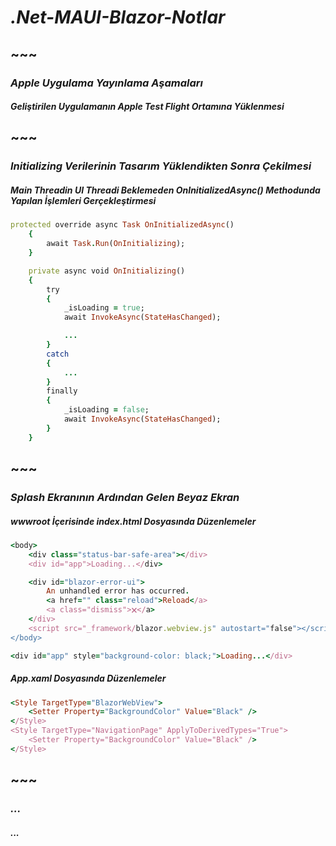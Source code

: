 # _.Net-MAUI-Blazor-Notlar_

## ~~~
### _Apple Uygulama Yayınlama Aşamaları_

##### _Geliştirilen Uygulamanın Apple Test Flight Ortamına Yüklenmesi_

## ~~~
### _Initializing Verilerinin Tasarım Yüklendikten Sonra Çekilmesi_

##### _Main Threadin UI Threadi Beklemeden OnInitializedAsync() Methodunda Yapılan İşlemleri Gerçekleştirmesi_

```ruby
protected override async Task OnInitializedAsync()
    {
        await Task.Run(OnInitializing);
    }

    private async void OnInitializing()
    {
        try
        {
            _isLoading = true;
            await InvokeAsync(StateHasChanged);

            ...
        }
        catch
        {
            ...
        }
        finally
        {
            _isLoading = false;
            await InvokeAsync(StateHasChanged);
        }
    }
```

## ~~~
### _Splash Ekranının Ardından Gelen Beyaz Ekran_

##### _wwwroot İçerisinde index.html Dosyasında Düzenlemeler_

```ruby
<body>
    <div class="status-bar-safe-area"></div>
    <div id="app">Loading...</div>

    <div id="blazor-error-ui">
        An unhandled error has occurred.
        <a href="" class="reload">Reload</a>
        <a class="dismiss">🗙</a>
    </div>
    <script src="_framework/blazor.webview.js" autostart="false"></script>
</body>
```
```ruby
<div id="app" style="background-color: black;">Loading...</div>
```

##### _App.xaml Dosyasında Düzenlemeler_

```ruby
<Style TargetType="BlazorWebView">
    <Setter Property="BackgroundColor" Value="Black" />
</Style>
<Style TargetType="NavigationPage" ApplyToDerivedTypes="True">
    <Setter Property="BackgroundColor" Value="Black" />
</Style>
```


## ~~~
### _..._

##### _..._
